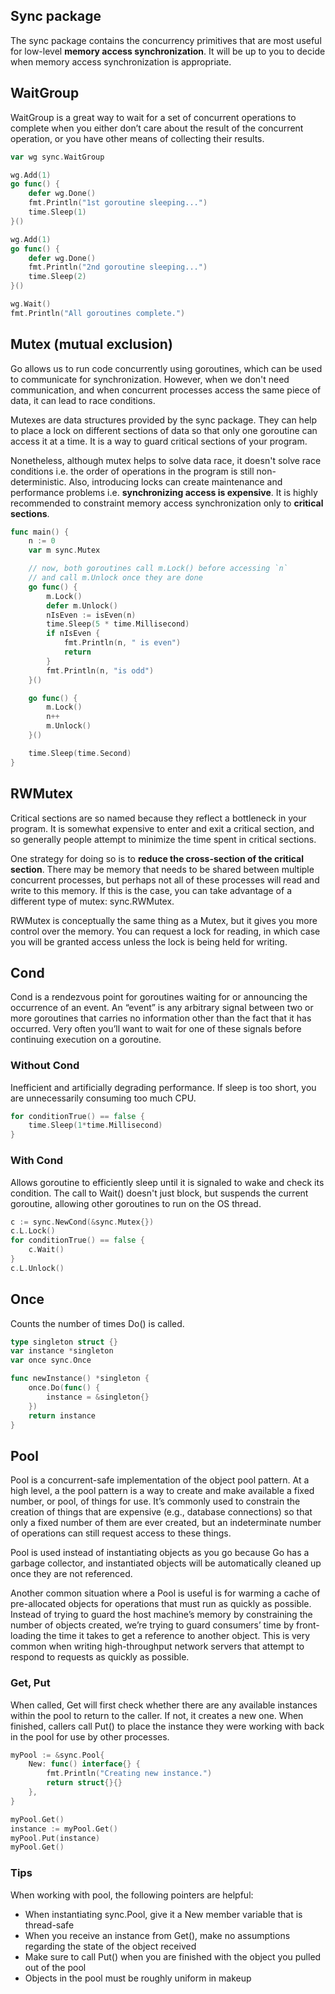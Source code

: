 ## Sync package

The sync package contains the concurrency primitives that are most useful for low-level **memory access synchronization**. It will be up to you to decide when memory access synchronization is appropriate.

## WaitGroup

WaitGroup is a great way to wait for a set of concurrent operations to complete when you either don’t care about the result of the concurrent operation, or you have other means of collecting their results.

```go
var wg sync.WaitGroup

wg.Add(1)
go func() {
    defer wg.Done()
    fmt.Println("1st goroutine sleeping...")
    time.Sleep(1)
}()

wg.Add(1)
go func() {
    defer wg.Done()
    fmt.Println("2nd goroutine sleeping...")
    time.Sleep(2)
}()

wg.Wait()
fmt.Println("All goroutines complete.")
```

## Mutex (mutual exclusion)

Go allows us to run code concurrently using goroutines, which can be used to communicate for synchronization. However, when we don't need communication, and when concurrent processes access the same piece of data, it can lead to race conditions.

Mutexes are data structures provided by the sync package. They can help to place a lock on different sections of data so that only one goroutine can access it at a time. It is a way to guard critical sections of your program.

Nonetheless, although mutex helps to solve data race, it doesn't solve race conditions i.e. the order of operations in the program is still non-deterministic. Also, introducing locks can create maintenance and performance problems i.e. **synchronizing access is expensive**. It is highly recommended to constraint memory access synchronization only to **critical sections**.

```go
func main() {
	n := 0
	var m sync.Mutex

	// now, both goroutines call m.Lock() before accessing `n`
	// and call m.Unlock once they are done
	go func() {
		m.Lock()
		defer m.Unlock()
		nIsEven := isEven(n)
		time.Sleep(5 * time.Millisecond)
		if nIsEven {
			fmt.Println(n, " is even")
			return
		}
		fmt.Println(n, "is odd")
	}()

	go func() {
		m.Lock()
		n++
		m.Unlock()
	}()

	time.Sleep(time.Second)
}
```

## RWMutex

Critical sections are so named because they reflect a bottleneck in your program. It is somewhat expensive to enter and exit a critical section, and so generally people attempt to minimize the time spent in critical sections.

One strategy for doing so is to **reduce the cross-section of the critical section**. There may be memory that needs to be shared between multiple concurrent processes, but perhaps not all of these processes will read and write to this memory. If this is the case, you can take advantage of a different type of mutex: sync.RWMutex.

RWMutex is conceptually the same thing as a Mutex, but it gives you more control over the memory. You can request a lock for reading, in which case you will be granted access unless the lock is being held for writing.

## Cond

Cond is a rendezvous point for goroutines waiting for or announcing the occurrence of an event. An “event” is any arbitrary signal between two or more goroutines that carries no information other than the fact that it has occurred. Very often you’ll want to wait for one of these signals before continuing execution on a goroutine.

### Without Cond

Inefficient and artificially degrading performance. If sleep is too short, you are unnecessarily consuming too much CPU.

```go
for conditionTrue() == false {
    time.Sleep(1*time.Millisecond)
}
```

### With Cond

Allows goroutine to efficiently sleep until it is signaled to wake and check its condition. The call to Wait() doesn't just block, but suspends the current goroutine, allowing other goroutines to run on the OS thread.

```go
c := sync.NewCond(&sync.Mutex{})
c.L.Lock()
for conditionTrue() == false {
    c.Wait()
}
c.L.Unlock()
```

## Once

Counts the number of times Do() is called.

```go
type singleton struct {}
var instance *singleton
var once sync.Once

func newInstance() *singleton {
    once.Do(func() {
        instance = &singleton{}
    })
    return instance
}
```

## Pool

Pool is a concurrent-safe implementation of the object pool pattern. At a high level, a the pool pattern is a way to create and make available a fixed number, or pool, of things for use. It’s commonly used to constrain the creation of things that are expensive (e.g., database connections) so that only a fixed number of them are ever created, but an indeterminate number of operations can still request access to these things.

Pool is used instead of instantiating objects as you go because Go has a garbage collector, and instantiated objects will be automatically cleaned up once they are not referenced.

Another common situation where a Pool is useful is for warming a cache of pre-allocated objects for operations that must run as quickly as possible. Instead of trying to guard the host machine’s memory by constraining the number of objects created, we’re trying to guard consumers’ time by front-loading the time it takes to get a reference to another object. This is very common when writing high-throughput network servers that attempt to respond to requests as quickly as possible.

### Get, Put

When called, Get will first check whether there are any available instances within the pool to return to the caller. If not, it creates a new one. When finished, callers call Put() to place the instance they were working with back in the pool for use by other processes.

```go
myPool := &sync.Pool{
    New: func() interface{} {
        fmt.Println("Creating new instance.")
        return struct{}{}
    },
}

myPool.Get()
instance := myPool.Get()
myPool.Put(instance)
myPool.Get()
```

### Tips

When working with pool, the following pointers are helpful:

- When instantiating sync.Pool, give it a New member variable that is thread-safe
- When you receive an instance from Get(), make no assumptions regarding the state of the object received
- Make sure to call Put() when you are finished with the object you pulled out of the pool
- Objects in the pool must be roughly uniform in makeup
